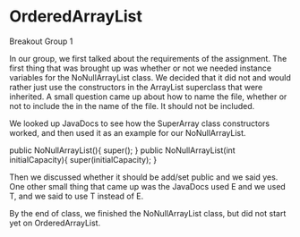 # OrderedArrayList

Breakout Group 1

In our group, we first talked about the requirements of the assignment. The first thing that was brought up was whether or not we needed instance variables for the NoNullArrayList class. We decided that it did not and would rather just use the constructors in the ArrayList superclass that were inherited. A small question came up about how to name the file, whether or not to include the <T> in the name of the file. It should not be included.

We looked up JavaDocs to see how the SuperArray class constructors worked, and then used it as an example for our NoNullArrayList.

  public NoNullArrayList(){
    super();
  }
  public NoNullArrayList(int initialCapacity){
    super(initialCapacity);
  }

Then we discussed whether it should be add/set public and we said yes. One other small thing that came up was the JavaDocs used E and we used T, and we said to use T instead of E.

By the end of class, we finished the NoNullArrayList class, but did not start yet on OrderedArrayList.

